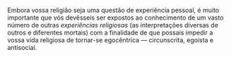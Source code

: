 ﻿Embora vossa religião seja uma questão de experiência pessoal, é muito importante que vós devêsseis ser expostos ao conhecimento de um vasto número de outras *experiências religiosas* (as interpretações diversas de outros e diferentes mortais) com a finalidade de que possais impedir a vossa vida religiosa de tornar-se egocêntrica — circunscrita, egoísta e antisocial.